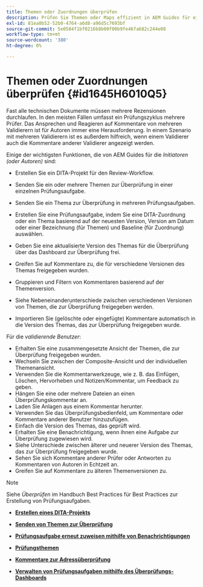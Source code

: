 ```yaml
---
title: Themen oder Zuordnungen überprüfen
description: Prüfen Sie Themen oder Maps effizient in AEM Guides für eine reibungslose Inhaltsbewertung. Machen Sie sich mit den Funktionen für Autoren und Prüfer in AEM Handbüchern vertraut.
exl-id: 81ea0b52-52b0-4764-a6d8-a96d5c7693bf
source-git-commit: 5e0584f1bf0216b8b00f00b9fe46fa682c244e08
workflow-type: tm+mt
source-wordcount: '380'
ht-degree: 0%

---
```


# Themen oder Zuordnungen überprüfen {#id1645H6010Q5}

Fast alle technischen Dokumente müssen mehrere Rezensionen durchlaufen. In den meisten Fällen umfasst ein Prüfungszyklus mehrere Prüfer. Das Ansprechen und Reagieren auf Kommentare von mehreren Validierern ist für Autoren immer eine Herausforderung. In einem Szenario mit mehreren Validierern ist es außerdem hilfreich, wenn einem Validierer auch die Kommentare anderer Validierer angezeigt werden.

Einige der wichtigsten Funktionen, die von AEM Guides für die *Initiatoren \(oder Autoren\)* sind:

- Erstellen Sie ein DITA-Projekt für den Review-Workflow.
- Senden Sie ein oder mehrere Themen zur Überprüfung in einer einzelnen Prüfungsaufgabe.

- Senden Sie ein Thema zur Überprüfung in mehreren Prüfungsaufgaben.

- Erstellen Sie eine Prüfungsaufgabe, indem Sie eine DITA-Zuordnung oder ein Thema basierend auf der neuesten Version, Version am Datum oder einer Bezeichnung \(für Themen\) und Baseline \(für Zuordnung\) auswählen.

- Geben Sie eine aktualisierte Version des Themas für die Überprüfung über das Dashboard zur Überprüfung frei.

- Greifen Sie auf Kommentare zu, die für verschiedene Versionen des Themas freigegeben wurden.

- Gruppieren und Filtern von Kommentaren basierend auf der Themenversion.

- Siehe Nebeneinanderunterschiede zwischen verschiedenen Versionen von Themen, die zur Überprüfung freigegeben werden.

- Importieren Sie \(gelöschte oder eingefügte\) Kommentare automatisch in die Version des Themas, das zur Überprüfung freigegeben wurde.


Für die *validierende Benutzer*:

- Erhalten Sie eine zusammengesetzte Ansicht der Themen, die zur Überprüfung freigegeben wurden.
- Wechseln Sie zwischen der Composite-Ansicht und der individuellen Themenansicht.
- Verwenden Sie die Kommentarwerkzeuge, wie z. B. das Einfügen, Löschen, Hervorheben und Notizen/Kommentar, um Feedback zu geben.
- Hängen Sie eine oder mehrere Dateien an einen Überprüfungskommentar an.
- Laden Sie Anlagen aus einem Kommentar herunter.
- Verwenden Sie das Überprüfungsbedienfeld, um Kommentare oder Kommentare anderer Benutzer hinzuzufügen.
- Einfach die Version des Themas, das geprüft wird.
- Erhalten Sie eine Benachrichtigung, wenn ihnen eine Aufgabe zur Überprüfung zugewiesen wird.
- Siehe Unterschiede zwischen älterer und neuerer Version des Themas, das zur Überprüfung freigegeben wurde.
- Sehen Sie sich Kommentare anderer Prüfer oder Antworten zu Kommentaren von Autoren in Echtzeit an.
- Greifen Sie auf Kommentare zu älteren Themenversionen zu.

>[!NOTE]
>
> Siehe *Überprüfen* im Handbuch Best Practices für Best Practices zur Erstellung von Prüfungsaufgaben.

- **[Erstellen eines DITA-Projekts](authoring-create-dita-project.md)**

- **[Senden von Themen zur Überprüfung](review-send-topics-for-review.md)**

- **[Prüfungsaufgabe erneut zuweisen mithilfe von Benachrichtigungen](reassign-review-using-notification.md)**

- **[Prüfungsthemen](review-topics.md)**

- **[Kommentare zur Adressüberprüfung](review-address-review-comments.md)**

- **[Verwalten von Prüfungsaufgaben mithilfe des Überprüfungs-Dashboards](review-manage-tasks-review-dashboard.md)**
